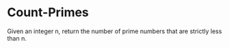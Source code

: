 # Count-Primes
Given an integer n, return the number of prime numbers that are strictly less than n.

